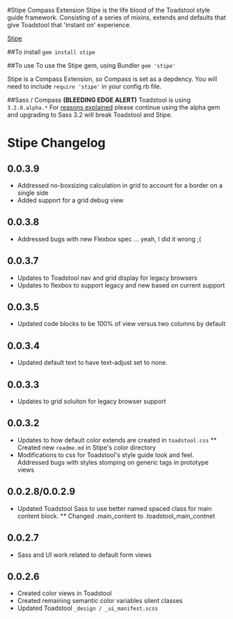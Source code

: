 #Stipe Compass Extension
Stipe is the life blood of the Toadstool style guide framework. Consisting of a series of mixins, extends and defaults that give Toadstool that 'instant on' experience. 

[Stipe](https://rubygems.org/gems/stipe)

##To install
`gem install stipe`

##To use 
To use the Stipe gem, using Bundler `gem 'stipe'`

Stipe is a Compass Extension, so Compass is set as a depdency. You will need to include `require 'stipe'` in your config.rb file.

##Sass / Compass
**(BLEEDING EDGE ALERT)** Toadstool is using ``3.2.0.alpha.*``
For [reasons explained](/Anotheruiguy/toadstool/blob/master/doc-src/exploited-bug.md) please continue using the alpha gem and upgrading to Sass 3.2 will break Toadstool and Stipe. 

# Stipe Changelog
## 0.0.3.9
* Addressed no-boxsizing calculation in grid to account for a border on a single side
* Added support for a grid debug view

## 0.0.3.8
* Addressed bugs with new Flexbox spec ... yeah, I did it wrong ;(

## 0.0.3.7
* Updates to Toadstool nav and grid display for legacy browsers
* Updates to flexbox to support legacy and new based on current support

## 0.0.3.5
* Updated code blocks to be 100% of view versus two columns by default

## 0.0.3.4
* Updated default text to have text-adjust set to none.

## 0.0.3.3
* Updates to grid soluiton for legacy browser support

## 0.0.3.2
* Updates to how default color extends are created in `toadstool.css`
** Created new `readme.md` in Stipe's color directory
* Modifications to css for Toadstool's style guide look and feel. Addressed bugs with styles stomping on generic tags in prototype views

## 0.0.2.8/0.0.2.9
* Updated Toadstool Sass to use better named spaced class for main content block. 
** Changed .main_content to .toadstool_main_contnet

## 0.0.2.7
* Sass and UI work related to default form views

## 0.0.2.6
* Created color views in Toadstool
* Created remaining semantic color variables silent classes
* Updated Toadstool `_design / _ui_manifest.scss` 

